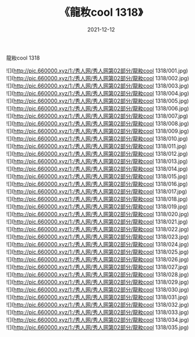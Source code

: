 ﻿---
layout: post
title:  《龍籹cool 1318》
date:   2021-12-12
img: http://pic.660000.xyz/1:/秀人网/秀人网第02部分/龍籹cool 1318/000.jpg
categories: [美女, 清纯, 唯美]
---

龍籹cool 1318

  ![](http://pic.660000.xyz/1:/秀人网/秀人网第02部分/龍籹cool 1318/001.jpg) <br> ![](http://pic.660000.xyz/1:/秀人网/秀人网第02部分/龍籹cool 1318/002.jpg) <br> ![](http://pic.660000.xyz/1:/秀人网/秀人网第02部分/龍籹cool 1318/003.jpg) <br> ![](http://pic.660000.xyz/1:/秀人网/秀人网第02部分/龍籹cool 1318/004.jpg) <br> ![](http://pic.660000.xyz/1:/秀人网/秀人网第02部分/龍籹cool 1318/005.jpg) <br> ![](http://pic.660000.xyz/1:/秀人网/秀人网第02部分/龍籹cool 1318/006.jpg) <br> ![](http://pic.660000.xyz/1:/秀人网/秀人网第02部分/龍籹cool 1318/007.jpg) <br> ![](http://pic.660000.xyz/1:/秀人网/秀人网第02部分/龍籹cool 1318/008.jpg) <br> ![](http://pic.660000.xyz/1:/秀人网/秀人网第02部分/龍籹cool 1318/009.jpg) <br> ![](http://pic.660000.xyz/1:/秀人网/秀人网第02部分/龍籹cool 1318/010.jpg) <br> ![](http://pic.660000.xyz/1:/秀人网/秀人网第02部分/龍籹cool 1318/011.jpg) <br> ![](http://pic.660000.xyz/1:/秀人网/秀人网第02部分/龍籹cool 1318/012.jpg) <br> ![](http://pic.660000.xyz/1:/秀人网/秀人网第02部分/龍籹cool 1318/013.jpg) <br> ![](http://pic.660000.xyz/1:/秀人网/秀人网第02部分/龍籹cool 1318/014.jpg) <br> ![](http://pic.660000.xyz/1:/秀人网/秀人网第02部分/龍籹cool 1318/015.jpg) <br> ![](http://pic.660000.xyz/1:/秀人网/秀人网第02部分/龍籹cool 1318/016.jpg) <br> ![](http://pic.660000.xyz/1:/秀人网/秀人网第02部分/龍籹cool 1318/017.jpg) <br> ![](http://pic.660000.xyz/1:/秀人网/秀人网第02部分/龍籹cool 1318/018.jpg) <br> ![](http://pic.660000.xyz/1:/秀人网/秀人网第02部分/龍籹cool 1318/019.jpg) <br> ![](http://pic.660000.xyz/1:/秀人网/秀人网第02部分/龍籹cool 1318/020.jpg) <br> ![](http://pic.660000.xyz/1:/秀人网/秀人网第02部分/龍籹cool 1318/021.jpg) <br> ![](http://pic.660000.xyz/1:/秀人网/秀人网第02部分/龍籹cool 1318/022.jpg) <br> ![](http://pic.660000.xyz/1:/秀人网/秀人网第02部分/龍籹cool 1318/023.jpg) <br> ![](http://pic.660000.xyz/1:/秀人网/秀人网第02部分/龍籹cool 1318/024.jpg) <br> ![](http://pic.660000.xyz/1:/秀人网/秀人网第02部分/龍籹cool 1318/025.jpg) <br> ![](http://pic.660000.xyz/1:/秀人网/秀人网第02部分/龍籹cool 1318/026.jpg) <br> ![](http://pic.660000.xyz/1:/秀人网/秀人网第02部分/龍籹cool 1318/027.jpg) <br> ![](http://pic.660000.xyz/1:/秀人网/秀人网第02部分/龍籹cool 1318/028.jpg) <br> ![](http://pic.660000.xyz/1:/秀人网/秀人网第02部分/龍籹cool 1318/029.jpg) <br> ![](http://pic.660000.xyz/1:/秀人网/秀人网第02部分/龍籹cool 1318/030.jpg) <br> ![](http://pic.660000.xyz/1:/秀人网/秀人网第02部分/龍籹cool 1318/031.jpg) <br> ![](http://pic.660000.xyz/1:/秀人网/秀人网第02部分/龍籹cool 1318/032.jpg) <br> ![](http://pic.660000.xyz/1:/秀人网/秀人网第02部分/龍籹cool 1318/033.jpg) <br> ![](http://pic.660000.xyz/1:/秀人网/秀人网第02部分/龍籹cool 1318/034.jpg) <br> ![](http://pic.660000.xyz/1:/秀人网/秀人网第02部分/龍籹cool 1318/035.jpg) <br>